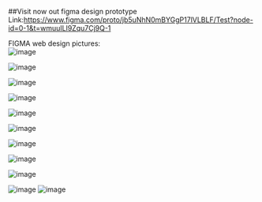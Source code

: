 
##Visit now out figma design prototype<br/>
Link:https://www.figma.com/proto/jb5uNhN0mBYGgP17lVLBLF/Test?node-id=0-1&t=wmuuILl9Zqu7Cj9Q-1

FIGMA web design pictures:<br/>
![image](https://github.com/user-attachments/assets/83be87d4-8451-433a-8523-1e78ef289681)

![image](https://github.com/user-attachments/assets/85690154-28c3-4503-b4b2-fea1d22e595e)

![image](https://github.com/user-attachments/assets/632ef7a0-0017-4c49-8d80-6cc9595cf295)


![image](https://github.com/user-attachments/assets/55c471df-fb3e-446a-9511-213ad49fe575)

![image](https://github.com/user-attachments/assets/6412c7da-ebaf-4263-bbdb-e384194d5df5)

![image](https://github.com/user-attachments/assets/2a023dc1-5f04-4455-8a65-66a7b57ff688)


![image](https://github.com/user-attachments/assets/11612157-fee1-4810-9252-3d78f381d843)

![image](https://github.com/user-attachments/assets/aa5de406-fcfa-4322-b029-7c198311e8c7)

![image](https://github.com/user-attachments/assets/290e8c07-7725-4c55-94a4-b72fae81d4da)

![image](https://github.com/user-attachments/assets/730c513f-499e-4f0d-a304-3484d9520abf)
![image](https://github.com/user-attachments/assets/cc10911b-1251-4562-aacf-54fda094a8ed)
